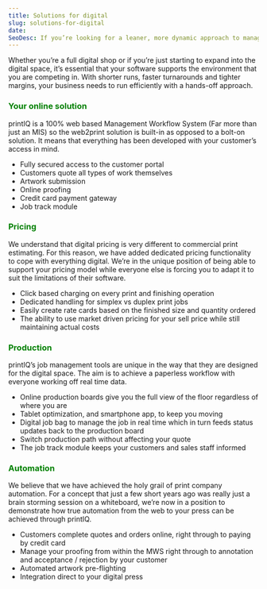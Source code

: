 ```yaml
---
title: Solutions for digital
slug: solutions-for-digital
date:
SeoDesc: If you’re looking for a leaner, more dynamic approach to managing print, you’ll find that printIQ is a refreshing change from the “old style” of print MIS. With dedicated workflows and streamlined job management tools, printIQ is the perfect match for your digital print business.
---
```


<style>
    h3 {
      color: green;
    }
</style>

Whether you’re a full digital shop or if you’re just starting to expand into the digital space, it’s essential that your software supports the environment that you are competing in. With shorter runs, faster turnarounds and tighter margins, your business needs to run efficiently with a hands-off approach.

### Your online solution

printIQ is a 100% web based Management Workflow System (Far more than just an MIS) so the web2print solution is built-in as opposed to a bolt-on solution. It means that everything has been developed with your customer’s access in mind.

- Fully secured access to the customer portal
- Customers quote all types of work themselves
- Artwork submission
- Online proofing
- Credit card payment gateway
- Job track module

### Pricing

We understand that digital pricing is very different to commercial print estimating. For this reason, we have added dedicated pricing functionality to cope with everything digital. We’re in the unique position of being able to support your pricing model while everyone else is forcing you to adapt it to suit the limitations of their software.

- Click based charging on every print and finishing operation
- Dedicated handling for simplex vs duplex print jobs
- Easily create rate cards based on the finished size and quantity ordered
- The ability to use market driven pricing for your sell price while still maintaining actual costs

### Production

printIQ’s job management tools are unique in the way that they are designed for the digital space. The aim is to achieve a paperless workflow with everyone working off real time data.

- Online production boards give you the full view of the floor regardless of where you are
- Tablet optimization, and smartphone app, to keep you moving
- Digital job bag to manage the job in real time which in turn feeds status updates back to the production board
- Switch production path without affecting your quote
- The job track module keeps your customers and sales staff informed

### Automation

We believe that we have achieved the holy grail of print company automation. For a concept that just a few short years ago was really just a brain storming session on a whiteboard, we’re now in a position to demonstrate how true automation from the web to your press can be achieved through printIQ.

- Customers complete quotes and orders online, right through to paying by credit card
- Manage your proofing from within the MWS right through to annotation and acceptance / rejection by your customer
- Automated artwork pre-flighting
- Integration direct to your digital press
